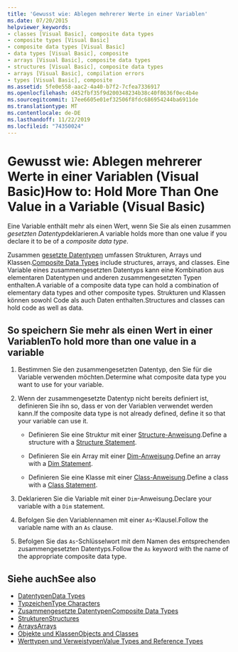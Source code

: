 ```yaml
---
title: 'Gewusst wie: Ablegen mehrerer Werte in einer Variablen'
ms.date: 07/20/2015
helpviewer_keywords:
- classes [Visual Basic], composite data types
- composite types [Visual Basic]
- composite data types [Visual Basic]
- data types [Visual Basic], composite
- arrays [Visual Basic], composite data types
- structures [Visual Basic], composite data types
- arrays [Visual Basic], compilation errors
- types [Visual Basic], composite
ms.assetid: 5fe0e558-aac2-4a40-b7f2-7cfea7336917
ms.openlocfilehash: d452fbf35f9d200348234b38c40f8636f0ec4b4e
ms.sourcegitcommit: 17ee6605e01ef32506f8fdc686954244ba6911de
ms.translationtype: MT
ms.contentlocale: de-DE
ms.lasthandoff: 11/22/2019
ms.locfileid: "74350024"
---
```

# <a name="how-to-hold-more-than-one-value-in-a-variable-visual-basic"></a><span data-ttu-id="a7c5e-102">Gewusst wie: Ablegen mehrerer Werte in einer Variablen (Visual Basic)</span><span class="sxs-lookup"><span data-stu-id="a7c5e-102">How to: Hold More Than One Value in a Variable (Visual Basic)</span></span>

<span data-ttu-id="a7c5e-103">Eine Variable enthält mehr als einen Wert, wenn Sie Sie als einen zusammen *gesetzten Datentyp*deklarieren.</span><span class="sxs-lookup"><span data-stu-id="a7c5e-103">A variable holds more than one value if you declare it to be of a *composite data type*.</span></span>

<span data-ttu-id="a7c5e-104">Zusammen [gesetzte Datentypen](../../../../visual-basic/programming-guide/language-features/data-types/composite-data-types.md) umfassen Strukturen, Arrays und Klassen.</span><span class="sxs-lookup"><span data-stu-id="a7c5e-104">[Composite Data Types](../../../../visual-basic/programming-guide/language-features/data-types/composite-data-types.md) include structures, arrays, and classes.</span></span> <span data-ttu-id="a7c5e-105">Eine Variable eines zusammengesetzten Datentyps kann eine Kombination aus elementaren Datentypen und anderen zusammengesetzten Typen enthalten.</span><span class="sxs-lookup"><span data-stu-id="a7c5e-105">A variable of a composite data type can hold a combination of elementary data types and other composite types.</span></span> <span data-ttu-id="a7c5e-106">Strukturen und Klassen können sowohl Code als auch Daten enthalten.</span><span class="sxs-lookup"><span data-stu-id="a7c5e-106">Structures and classes can hold code as well as data.</span></span>

## <a name="to-hold-more-than-one-value-in-a-variable"></a><span data-ttu-id="a7c5e-107">So speichern Sie mehr als einen Wert in einer Variablen</span><span class="sxs-lookup"><span data-stu-id="a7c5e-107">To hold more than one value in a variable</span></span>

1. <span data-ttu-id="a7c5e-108">Bestimmen Sie den zusammengesetzten Datentyp, den Sie für die Variable verwenden möchten.</span><span class="sxs-lookup"><span data-stu-id="a7c5e-108">Determine what composite data type you want to use for your variable.</span></span>

2. <span data-ttu-id="a7c5e-109">Wenn der zusammengesetzte Datentyp nicht bereits definiert ist, definieren Sie ihn so, dass er von der Variablen verwendet werden kann.</span><span class="sxs-lookup"><span data-stu-id="a7c5e-109">If the composite data type is not already defined, define it so that your variable can use it.</span></span>

    - <span data-ttu-id="a7c5e-110">Definieren Sie eine Struktur mit einer [Structure-Anweisung](../../../../visual-basic/language-reference/statements/structure-statement.md).</span><span class="sxs-lookup"><span data-stu-id="a7c5e-110">Define a structure with a [Structure Statement](../../../../visual-basic/language-reference/statements/structure-statement.md).</span></span>

    - <span data-ttu-id="a7c5e-111">Definieren Sie ein Array mit einer [Dim-Anweisung](../../../../visual-basic/language-reference/statements/dim-statement.md).</span><span class="sxs-lookup"><span data-stu-id="a7c5e-111">Define an array with a [Dim Statement](../../../../visual-basic/language-reference/statements/dim-statement.md).</span></span>

    - <span data-ttu-id="a7c5e-112">Definieren Sie eine Klasse mit einer [Class-Anweisung](../../../../visual-basic/language-reference/statements/class-statement.md).</span><span class="sxs-lookup"><span data-stu-id="a7c5e-112">Define a class with a [Class Statement](../../../../visual-basic/language-reference/statements/class-statement.md).</span></span>

3. <span data-ttu-id="a7c5e-113">Deklarieren Sie die Variable mit einer `Dim`-Anweisung.</span><span class="sxs-lookup"><span data-stu-id="a7c5e-113">Declare your variable with a `Dim` statement.</span></span>

4. <span data-ttu-id="a7c5e-114">Befolgen Sie den Variablennamen mit einer `As`-Klausel.</span><span class="sxs-lookup"><span data-stu-id="a7c5e-114">Follow the variable name with an `As` clause.</span></span>

5. <span data-ttu-id="a7c5e-115">Befolgen Sie das `As`-Schlüsselwort mit dem Namen des entsprechenden zusammengesetzten Datentyps.</span><span class="sxs-lookup"><span data-stu-id="a7c5e-115">Follow the `As` keyword with the name of the appropriate composite data type.</span></span>

## <a name="see-also"></a><span data-ttu-id="a7c5e-116">Siehe auch</span><span class="sxs-lookup"><span data-stu-id="a7c5e-116">See also</span></span>

- [<span data-ttu-id="a7c5e-117">Datentypen</span><span class="sxs-lookup"><span data-stu-id="a7c5e-117">Data Types</span></span>](../../../../visual-basic/language-reference/data-types/index.md)
- [<span data-ttu-id="a7c5e-118">Typzeichen</span><span class="sxs-lookup"><span data-stu-id="a7c5e-118">Type Characters</span></span>](../../../../visual-basic/programming-guide/language-features/data-types/type-characters.md)
- [<span data-ttu-id="a7c5e-119">Zusammengesetzte Datentypen</span><span class="sxs-lookup"><span data-stu-id="a7c5e-119">Composite Data Types</span></span>](../../../../visual-basic/programming-guide/language-features/data-types/composite-data-types.md)
- [<span data-ttu-id="a7c5e-120">Strukturen</span><span class="sxs-lookup"><span data-stu-id="a7c5e-120">Structures</span></span>](../../../../visual-basic/programming-guide/language-features/data-types/structures.md)
- [<span data-ttu-id="a7c5e-121">Arrays</span><span class="sxs-lookup"><span data-stu-id="a7c5e-121">Arrays</span></span>](../../../../visual-basic/programming-guide/language-features/arrays/index.md)
- [<span data-ttu-id="a7c5e-122">Objekte und Klassen</span><span class="sxs-lookup"><span data-stu-id="a7c5e-122">Objects and Classes</span></span>](../../../../visual-basic/programming-guide/language-features/objects-and-classes/index.md)
- [<span data-ttu-id="a7c5e-123">Werttypen und Verweistypen</span><span class="sxs-lookup"><span data-stu-id="a7c5e-123">Value Types and Reference Types</span></span>](../../../../visual-basic/programming-guide/language-features/data-types/value-types-and-reference-types.md)
